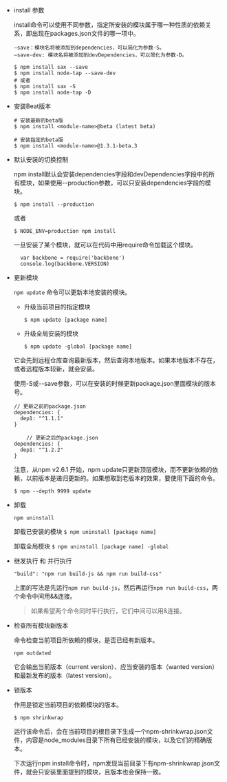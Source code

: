  - install 参数

    install命令可以使用不同参数，指定所安装的模块属于哪一种性质的依赖关系，即出现在packages.json文件的哪一项中。

    ```
    –save：模块名将被添加到dependencies，可以简化为参数-S。
    –save-dev: 模块名将被添加到devDependencies，可以简化为参数-D。
    ```
    ```
    $ npm install sax --save
    $ npm install node-tap --save-dev
    # 或者
    $ npm install sax -S
    $ npm install node-tap -D
    ```

- 安装Beat版本

  ```
  # 安装最新的beta版
  $ npm install <module-name>@beta (latest beta)

  # 安装指定的beta版
  $ npm install <module-name>@1.3.1-beta.3
  ```

- 默认安装的切换控制

  npm install默认会安装dependencies字段和devDependencies字段中的所有模块，如果使用--production参数，可以只安装dependencies字段的模块。
  ```
  $ npm install --production
  ```
  或者
  ```
  $ NODE_ENV=production npm install
  ```
  一旦安装了某个模块，就可以在代码中用require命令加载这个模块。
  ```
    var backbone = require('backbone')
    console.log(backbone.VERSION)
  ```

- 更新模块

  `npm update` 命令可以更新本地安装的模块。

    - 升级当前项目的指定模块
      ```
      $ npm update [package name]
      ```
    - 升级全局安装的模块
      ```
      $ npm update -global [package name]
      ```
      
    它会先到远程仓库查询最新版本，然后查询本地版本。如果本地版本不存在，或者远程版本较新，就会安装。

    使用-S或--save参数，可以在安装的时候更新package.json里面模块的版本号。
    ```
    // 更新之前的package.json
    dependencies: {
      dep1: "^1.1.1"
    }
    ```
    ```
        // 更新之后的package.json
    dependencies: {
      dep1: "^1.2.2"
    }
    ```
  注意，从npm v2.6.1 开始，npm update只更新顶层模块，而不更新依赖的依赖，以前版本是递归更新的。如果想取到老版本的效果，要使用下面的命令。
    ```
    $ npm --depth 9999 update
    ```

- 卸载

  `npm uninstall`
  
  卸载已安装的模块 `$ npm uninstall [package name]`

  卸载全局模块 `$ npm uninstall [package name] -global`

- 继发执行 和 并行执行

  ```
  "build": "npm run build-js && npm run build-css"
  ```

  上面的写法是先运行`npm run build-js`，然后再运行`npm run build-css`，两个命令中间用&&连接。
  > 如果希望两个命令同时平行执行，它们中间可以用&连接。

- 检查所有模块新版本

  命令检查当前项目所依赖的模块，是否已经有新版本。
  ```
  npm outdated
  ```
  它会输出当前版本（current version）、应当安装的版本（wanted version）和最新发布的版本（latest version）。

- 锁版本

  作用是锁定当前项目的依赖模块的版本。
  ```
  $ npm shrinkwrap
  ```
  运行该命令后，会在当前项目的根目录下生成一个npm-shrinkwrap.json文件，内容是node_modules目录下所有已经安装的模块，以及它们的精确版本。

  下次运行npm install命令时，npm发现当前目录下有npm-shrinkwrap.json文件，就会只安装里面提到的模块，且版本也会保持一致。